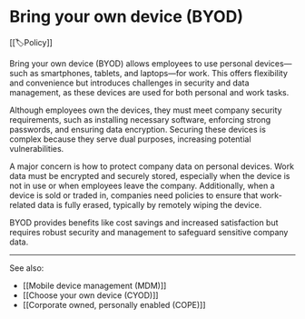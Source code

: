 
# Bring your own device (BYOD)

[[🏷️Policy]]

Bring your own device (BYOD) allows employees to use personal devices—such as smartphones, tablets, and laptops—for work. This offers flexibility and convenience but introduces challenges in security and data management, as these devices are used for both personal and work tasks.

Although employees own the devices, they must meet company security requirements, such as installing necessary software, enforcing strong passwords, and ensuring data encryption. Securing these devices is complex because they serve dual purposes, increasing potential vulnerabilities.

A major concern is how to protect company data on personal devices. Work data must be encrypted and securely stored, especially when the device is not in use or when employees leave the company. Additionally, when a device is sold or traded in, companies need policies to ensure that work-related data is fully erased, typically by remotely wiping the device.

BYOD provides benefits like cost savings and increased satisfaction but requires robust security and management to safeguard sensitive company data.

---

See also:

- [[Mobile device management (MDM)]]
- [[Choose your own device (CYOD)]]
- [[Corporate owned, personally enabled (COPE)]]